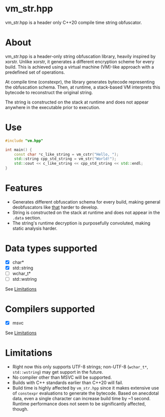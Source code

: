 # vm_str.hpp
vm_str.hpp is a header only C++20 compile time string obfuscator.

# About
vm_str.hpp is a header-only string obfuscation library, heavily inspired by xorstr. Unlike xorstr, it generates a different encryption scheme for every build. This is achieved using a virtual machine (VM)-like approach with a predefined set of operations.

At compile time (constexpr), the library generates bytecode representing the obfuscation schema. Then, at runtime, a stack-based VM interprets this bytecode to reconstruct the original string.

The string is constructed on the stack at runtime and does not appear anywhere in the executable prior to execution. 
# Use
```cpp
#include "vm.hpp"

int main() {
    const char *c_like_string = vm_cstr("Hello, ");
    std::string cpp_std_string = vm_str("World!");
    std::cout << c_like_string << cpp_std_string << std::endl;
}
```

# Features
- Generates different obfuscation schema for every build, making general deobfuscators like [that](https://github.com/yubie-re/ida-jm-xorstr-decrypt-plugin) harder to develop.
- String is constructed on the stack at runtime and does not appear in the `.data` section.
- The string's runtime decryption is purposefully convoluted, making static analysis harder.

# Data types supported
- [x] char*
- [x] std::string
- [ ] wchar_t*
- [ ] std::wstring

See [Limitations](#Limitations)

# Compilers supported
- [x] msvc

See [Limitations](#Limitations)

# Limitations
- Right now this only supports UTF-8 strings; non-UTF-8 (`wchar_t*`, `std::wstring`) may get support in the future.  
- No compiler other than MSVC will be supported.
- Builds with C++ standards earlier than C++20 will fail.
- Build time is highly affected by `vm_str.hpp` since it makes extensive use of `constexpr` evaluations to generate the bytecode. Based on anecdotal data, even a single character can increase build time by ~1 second. Runtime performance does not seem to be significantly affected, though.
